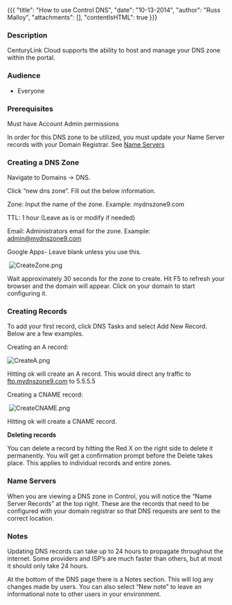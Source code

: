 {{{
  "title": "How to use Control DNS",
  "date": "10-13-2014",
  "author": "Russ Malloy",
  "attachments": [],
  "contentIsHTML": true
}}}

<h3>Description&nbsp;</h3>
<p>CenturyLink Cloud supports the ability to host and manage your DNS zone within the portal.</p>
<h3>Audience</h3>
<ul>
  <li>Everyone</li>
</ul>
<h3>Prerequisites</h3>
<p>Must have Account Admin permissions</p>
<p>In order for this DNS zone to be utilized, you must update your Name Server records with your Domain Registrar. See&nbsp;<a href="#ComRef">Name Servers</a>
</p>

<h3>Creating a DNS Zone</h3>
<p>Navigate to Domains -&gt; DNS. </p>
<p>Click “new dns zone”. Fill out the below information.</p>
<p>Zone: Input the name of the zone. Example: mydnszone9.com</p>
<p>TTL: 1 hour (Leave as is or modify if needed)</p>
<p>Email: Administrators email for the zone. Example: <a href="mailto:admin@mydnszone9.com">admin@mydnszone9.com</a>
</p>
<p>Google Apps- Leave blank unless you use this.</p>
<p>&nbsp;<img src="https://t3n.zendesk.com/attachments/token/g6pf6kex9y6y6n7/?name=CreateZone.png" alt="CreateZone.png" />
</p>

<p>Wait approximately 30 seconds for the zone to create. Hit F5 to refresh your browser and the domain will appear. Click on your domain to start configuring it.</p>

<h3>Creating Records</h3>
<p>To add your first record, click DNS Tasks and select Add New Record. Below are a few examples.</p>
<p>Creating an A record:</p>
<p><img src="https://t3n.zendesk.com/attachments/token/abxiu0k0skztrz3/?name=CreateA.png" alt="CreateA.png" />
</p>

<p>Hitting ok will create an A record. This would direct any traffic to <a href="ftp://ftp.mydnszone9.com/">ftp.mydnszone9.com</a> to 5.5.5.5</p>
<p>Creating a CNAME record:</p>
<p>&nbsp;<img src="https://t3n.zendesk.com/attachments/token/5vdqo5wz0sqzzfq/?name=CreateCNAME.png" alt="CreateCNAME.png" />
</p>
<p>Hitting ok will create a CNAME record. </p>

<p><strong>Deleting records</strong>
</p>
<p>You can delete a record by hitting the Red X on the right side to delete it permanently. You will get a confirmation prompt before the Delete takes place. This applies to individual records and entire zones.</p>

<h3><a name="ComRef"></a>Name Servers</h3>
<p>When you are viewing a DNS zone in Control, you will notice the “Name Server Records” at the top right. These are the records that need to be configured with your domain registrar so that DNS requests are sent to the correct location. </p>

<h3>Notes</h3>
<p>Updating DNS records can take up to 24 hours to propagate throughout the internet. Some providers and ISP’s are much faster than others, but at most it should only take 24 hours.</p>
<p>At the bottom of the DNS page there is a Notes section. This will log any changes made by users. You can also select “New note” to leave an informational note to other users in your environment.</p>
